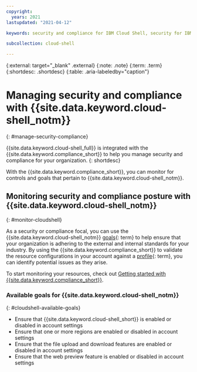 ```yaml
---
copyright:
  years: 2021
lastupdated: "2021-04-12"

keywords: security and compliance for IBM Cloud Shell, security for IBM Cloud Shell, compliance for IBM Cloud Shell

subcollection: cloud-shell

---
```


{:external: target="_blank" .external}
{:note: .note}
{:term: .term}
{:shortdesc: .shortdesc}
{:table: .aria-labeledby="caption"}


# Managing security and compliance with {{site.data.keyword.cloud-shell_notm}}
{: #manage-security-compliance}

{{site.data.keyword.cloud-shell_full}} is integrated with the {{site.data.keyword.compliance_short}} to help you manage security and compliance for your organization.
{: shortdesc}

With the {{site.data.keyword.compliance_short}}, you can monitor for controls and goals that pertain to {{site.data.keyword.cloud-shell_notm}}.

## Monitoring security and compliance posture with {{site.data.keyword.cloud-shell_notm}}
{: #monitor-cloudshell}

As a security or compliance focal, you can use the {{site.data.keyword.cloud-shell_notm}} [goals](#x2117978){: term} to help ensure that your organization is adhering to the external and internal standards for your industry. By using the {{site.data.keyword.compliance_short}} to validate the resource configurations in your account against a [profile](#x2034950){: term}, you can identify potential issues as they arise.

To start monitoring your resources, check out [Getting started with {{site.data.keyword.compliance_short}}](/docs/security-compliance?topic-security-compliance-getting-started).

### Available goals for {{site.data.keyword.cloud-shell_notm}}
{: #cloudshell-available-goals}

* Ensure that {{site.data.keyword.cloud-shell_short}} is enabled or disabled in account settings
* Ensure that one or more regions are enabled or disabled in account settings 
* Ensure that the file upload and download features are enabled or disabled in account settings
* Ensure that the web preview feature is enabled or disabled in account settings
